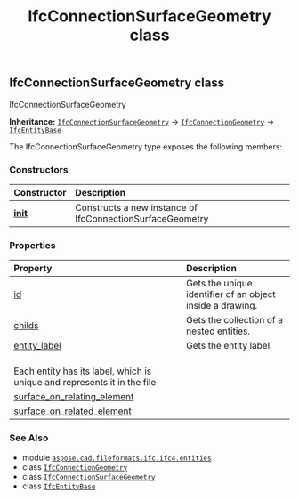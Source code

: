 ﻿---
title: IfcConnectionSurfaceGeometry class
second_title: Aspose.CAD for Python via .NET API References
description: 
type: docs
weight: 1250
url: /python-net/aspose.cad.fileformats.ifc.ifc4.entities/ifcconnectionsurfacegeometry/
is_root: false
---

## IfcConnectionSurfaceGeometry class

IfcConnectionSurfaceGeometry



**Inheritance:** [`IfcConnectionSurfaceGeometry`](/cad/python-net/aspose.cad.fileformats.ifc.ifc4.entities/ifcconnectionsurfacegeometry) → 
[`IfcConnectionGeometry`](/cad/python-net/aspose.cad.fileformats.ifc.ifc4.entities/ifcconnectiongeometry) → 
[`IfcEntityBase`](/cad/python-net/aspose.cad.fileformats.ifc/ifcentitybase)



The IfcConnectionSurfaceGeometry type exposes the following members:

### Constructors
| Constructor | Description |
| :- | :- |
| [__init__](/cad/python-net/aspose.cad.fileformats.ifc.ifc4.entities/ifcconnectionsurfacegeometry/__init__/#) | Constructs a new instance of IfcConnectionSurfaceGeometry |


### Properties
| Property | Description |
| :- | :- |
| [id](/cad/python-net/aspose.cad.fileformats.ifc.ifc4.entities/ifcconnectionsurfacegeometry/id) | Gets the unique identifier of an object inside a drawing. |
| [childs](/cad/python-net/aspose.cad.fileformats.ifc.ifc4.entities/ifcconnectionsurfacegeometry/childs) | Gets the collection of a nested entities. |
| [entity_label](/cad/python-net/aspose.cad.fileformats.ifc.ifc4.entities/ifcconnectionsurfacegeometry/entity_label) | Gets the entity label.<br/>Each entity has its label, which is unique and represents it in the file |
| [surface_on_relating_element](/cad/python-net/aspose.cad.fileformats.ifc.ifc4.entities/ifcconnectionsurfacegeometry/surface_on_relating_element) |  |
| [surface_on_related_element](/cad/python-net/aspose.cad.fileformats.ifc.ifc4.entities/ifcconnectionsurfacegeometry/surface_on_related_element) |  |



### See Also
* module [`aspose.cad.fileformats.ifc.ifc4.entities`](..)
* class [`IfcConnectionGeometry`](/cad/python-net/aspose.cad.fileformats.ifc.ifc4.entities/ifcconnectiongeometry)
* class [`IfcConnectionSurfaceGeometry`](/cad/python-net/aspose.cad.fileformats.ifc.ifc4.entities/ifcconnectionsurfacegeometry)
* class [`IfcEntityBase`](/cad/python-net/aspose.cad.fileformats.ifc/ifcentitybase)

